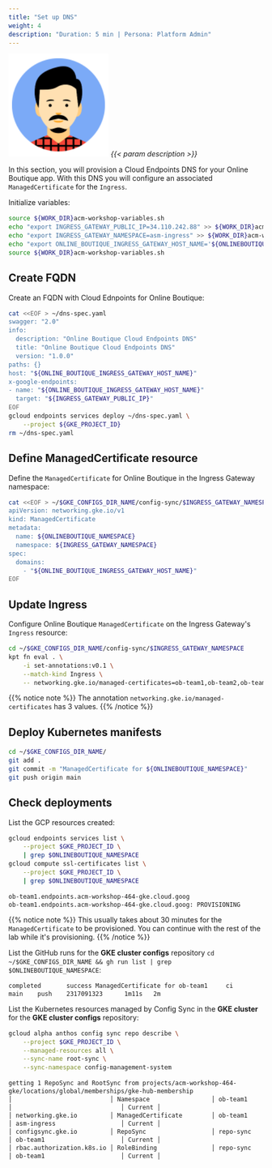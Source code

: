 ```yaml
---
title: "Set up DNS"
weight: 4
description: "Duration: 5 min | Persona: Platform Admin"
---
```

![Platform Admin](/images/platform-admin.png)
_{{< param description >}}_

In this section, you will provision a Cloud Endpoints DNS for your Online Boutique app. With this DNS you will configure an associated `ManagedCertificate` for the `Ingress`.

Initialize variables:
```Bash
source ${WORK_DIR}acm-workshop-variables.sh
echo "export INGRESS_GATEWAY_PUBLIC_IP=34.110.242.88" >> ${WORK_DIR}acm-workshop-variables.sh
echo "export INGRESS_GATEWAY_NAMESPACE=asm-ingress" >> ${WORK_DIR}acm-workshop-variables.sh
echo "export ONLINE_BOUTIQUE_INGRESS_GATEWAY_HOST_NAME='${ONLINEBOUTIQUE_NAMESPACE}.endpoints.${GKE_PROJECT_ID}.cloud.goog'" >> ${WORK_DIR}acm-workshop-variables.sh
source ${WORK_DIR}acm-workshop-variables.sh
```

## Create FQDN

Create an FQDN with Cloud Ednpoints for Online Boutique:
```Bash
cat <<EOF > ~/dns-spec.yaml
swagger: "2.0"
info:
  description: "Online Boutique Cloud Endpoints DNS"
  title: "Online Boutique Cloud Endpoints DNS"
  version: "1.0.0"
paths: {}
host: "${ONLINE_BOUTIQUE_INGRESS_GATEWAY_HOST_NAME}"
x-google-endpoints:
- name: "${ONLINE_BOUTIQUE_INGRESS_GATEWAY_HOST_NAME}"
  target: "${INGRESS_GATEWAY_PUBLIC_IP}"
EOF
gcloud endpoints services deploy ~/dns-spec.yaml \
    --project ${GKE_PROJECT_ID}
rm ~/dns-spec.yaml
```

## Define ManagedCertificate resource

Define the `ManagedCertificate` for Online Boutique in the Ingress Gateway namespace:
```Bash
cat <<EOF > ~/$GKE_CONFIGS_DIR_NAME/config-sync/$INGRESS_GATEWAY_NAMESPACE/managedcertificate-${ONLINEBOUTIQUE_NAMESPACE}.yaml
apiVersion: networking.gke.io/v1
kind: ManagedCertificate
metadata:
  name: ${ONLINEBOUTIQUE_NAMESPACE}
  namespace: ${INGRESS_GATEWAY_NAMESPACE}
spec:
  domains:
    - "${ONLINE_BOUTIQUE_INGRESS_GATEWAY_HOST_NAME}"
EOF
```

## Update Ingress

Configure Online Boutique `ManagedCertificate` on the Ingress Gateway's `Ingress` resource:
```Bash
cd ~/$GKE_CONFIGS_DIR_NAME/config-sync/$INGRESS_GATEWAY_NAMESPACE
kpt fn eval . \
    -i set-annotations:v0.1 \
    --match-kind Ingress \
    -- networking.gke.io/managed-certificates=ob-team1,ob-team2,ob-team3
```
{{% notice note %}}
The annotation `networking.gke.io/managed-certificates` has 3 values.
{{% /notice %}}

## Deploy Kubernetes manifests

```Bash
cd ~/$GKE_CONFIGS_DIR_NAME/
git add .
git commit -m "ManagedCertificate for ${ONLINEBOUTIQUE_NAMESPACE}"
git push origin main
```

## Check deployments

List the GCP resources created:
```Bash
gcloud endpoints services list \
    --project $GKE_PROJECT_ID \
    | grep $ONLINEBOUTIQUE_NAMESPACE
gcloud compute ssl-certificates list \
    --project $GKE_PROJECT_ID \
    | grep $ONLINEBOUTIQUE_NAMESPACE
```
```Plaintext
ob-team1.endpoints.acm-workshop-464-gke.cloud.goog
ob-team1.endpoints.acm-workshop-464-gke.cloud.goog: PROVISIONING
```
{{% notice note %}}
This usually takes about 30 minutes for the `ManagedCertificate` to be provisioned. You can continue with the rest of the lab while it's provisioning.
{{% /notice %}}

List the GitHub runs for the **GKE cluster configs** repository `cd ~/$GKE_CONFIGS_DIR_NAME && gh run list | grep $ONLINEBOUTIQUE_NAMESPACE`:
```Plaintext
completed       success ManagedCertificate for ob-team1     ci      main    push    2317091323      1m11s   2m
```

List the Kubernetes resources managed by Config Sync in the **GKE cluster** for the **GKE cluster configs** repository:
```Bash
gcloud alpha anthos config sync repo describe \
    --project $GKE_PROJECT_ID \
    --managed-resources all \
    --sync-name root-sync \
    --sync-namespace config-management-system
```
```Plaintext
getting 1 RepoSync and RootSync from projects/acm-workshop-464-gke/locations/global/memberships/gke-hub-membership
│                           │ Namespace                 │ ob-team1                            │                              │ Current │
│ networking.gke.io         │ ManagedCertificate        │ ob-team1                            │ asm-ingress                  │ Current │
│ configsync.gke.io         │ RepoSync                  │ repo-sync                           │ ob-team1                     │ Current │
│ rbac.authorization.k8s.io │ RoleBinding               │ repo-sync                           │ ob-team1                     │ Current │
```